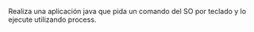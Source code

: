 Realiza una aplicación java que pida un comando del SO por teclado y lo ejecute utilizando process.

